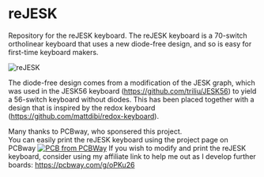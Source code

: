# reJESK
Repository for the reJESK keyboard. The reJESK keyboard is a 70-switch ortholinear keyboard that uses a new diode-free design, and so is easy for first-time keyboard makers.

![reJESK](https://github.com/user-attachments/assets/043d9627-45ac-49e0-a1f5-53d503b842ea)

The diode-free design comes from a modification of the JESK graph, which was used in the JESK56 keyboard (https://github.com/triliu/JESK56) to yield a 56-switch keyboard without diodes. This has been placed together with a design that is inspired by the redox keyboard (https://github.com/mattdibi/redox-keyboard).

Many thanks to PCBway, who sponsered this project.  
You can easily print the reJESK keyboard using the project page on PCBway <a href="https://www.pcbway.com/project/shareproject/reJESK_keyboard_9f7bace9.html"><img src="https://www.pcbway.com/project/img/images/frompcbway-1220.png" alt="PCB from PCBWay" /></a>
If you wish to modify and print the reJESK keyboard, consider using my affiliate link to help me out as I develop further boards: https://pcbway.com/g/oPKu26
